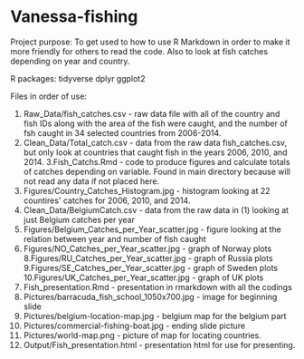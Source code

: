 # Vanessa-fishing

Project purpose: To get used to how to use R Markdown in order to make it more friendly for others to read the code. Also to look at fish catches depending on year and country.

R packages:
tidyverse
dplyr
ggplot2

Files in order of use:
1. Raw_Data/fish_catches.csv - raw data file with all of the country and fish IDs along with the area of the fish were caught, and the number of fsh caught in 34 selected countries from 2006-2014.
2. Clean_Data/Total_catch.csv - data from the raw data fish_catches.csv, but only look at countries that caught fish in the years 2006, 2010, and 2014.
3.Fish_Catchs.Rmd - code to produce figures and calculate totals of catches depending on variable. Found in main directory because will not read any data if not placed here.
4. Figures/Country_Catches_Histogram.jpg - histogram looking at 22 countires' catches for 2006, 2010, and 2014.
5. Clean_Data/BelgiumCatch.csv - data from the raw data in (1) looking at just Belgium catches per year
6. Figures/Belgium_Catches_per_Year_scatter.jpg - figure looking at the relation between year and number of fish caught
7. Figures/NO_Catches_per_Year_scatter.jpg - graph of Norway plots
8.Figures/RU_Catches_per_Year_scatter.jpg - graph of Russia plots
9.Figures/SE_Catches_per_Year_scatter.jpg - graph of Sweden plots
10.Figures/UK_Catches_per_Year_scatter.jpg - graph of UK plots
11. Fish_presentation.Rmd - presentation in rmarkdown with all the codings
12. Pictures/barracuda_fish_school_1050x700.jpg - image for beginning slide
13. Pictures/belgium-location-map.jpg - belgium map for the belgium part
14. Pictures/commercial-fishing-boat.jpg - ending slide picture
15. Pictures/world-map.png - picture of map for locating countries.
16. Output/Fish_presentation.html - presentation html for use for presenting.
